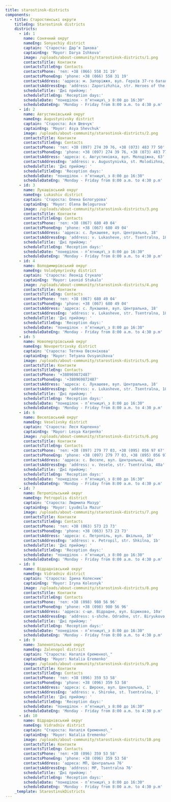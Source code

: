 ```yaml
---
title: starostinsk-districts
components:
  - title: Старостинські округи
    titleEng: Starostinsk districts
    districts:
      - id: 1
        name: Сонячний округ
        nameEng: Sonyachiy district
        captain: 'Староста: Дар’я Ішкова'
        captainEng: 'Mayor: Darya Ishkova'
        image: /uploads/about-community/starostinsk-districts/1.png
        contactsTitle: Контакти
        contactsTitleEng: Contacts
        contactsPhone: 'тел: +38 (066) 558 31 19'
        contactsPhoneEng: 'phone: +38 (066) 558 31 19'
        contactsAddress: 'адреса: м. Запоріжжя, вул. Героїв 37-го батальйону, 12'
        contactsAddressEng: 'address: Zaporizhzhia, str. Heroes of the 37th Battalion, 12'
        scheduleTitle: 'Дні прийому: '
        scheduleTitleEng: 'Reception days:'
        scheduleDate: "понеділок - п’ятниця\_з 8:00 до 16:30"
        scheduleDateEng: 'Monday - Friday from 8:00 a.m. to 4:30 p.m'
      - id: 2
        name: Августинівський округ
        nameEng: Augustynivsky district
        captain: 'Староста: Ася Шевчук'
        captainEng: 'Mayor: Asya Shevchuk'
        image: /uploads/about-community/starostinsk-districts/2.png
        contactsTitle: Контакти
        contactsTitleEng: Contacts
        contactsPhone: 'тел: +38 (097) 274 39 76, +38 (073) 483 77 50'
        contactsPhoneEng: 'phone: +38 (097) 274 39 76, +38 (073) 483 77 50'
        contactsAddress: 'адреса: с. Августинівка, вул. Молодіжна, 63'
        contactsAddressEng: 'address: v. Augustynivka, st. Molodizhna, 63'
        scheduleTitle: 'Дні прийому: '
        scheduleTitleEng: 'Reception days:'
        scheduleDate: "понеділок - п’ятниця\_з 8:00 до 16:30"
        scheduleDateEng: 'Monday - Friday from 8:00 a.m. to 4:30 p.m'
      - id: 3
        name: Лукашівський округ
        nameEng: Lukashiv district
        captain: 'Староста: Олена Бєлогурова'
        captainEng: 'Mayor: Olena Belogurova'
        image: /uploads/about-community/starostinsk-districts/3.png
        contactsTitle: Контакти
        contactsTitleEng: Contacts
        contactsPhone: 'тел: +38 (067) 680 49 04'
        contactsPhoneEng: 'phone: +38 (067) 680 49 04'
        contactsAddress: 'адреса: с. Лукашеве, вул. Центральна, 18'
        contactsAddressEng: 'address: v. Lukasheve, str. Tsentralna, 18'
        scheduleTitle: 'Дні прийому: '
        scheduleTitleEng: 'Reception days:'
        scheduleDate: "понеділок - п’ятниця\_з 8:00 до 16:30"
        scheduleDateEng: 'Monday - Friday from 8:00 a.m. to 4:30 p.m'
      - id: 4
        name: Володимирівський округ
        nameEng: Volodymyrivsky district
        captain: 'Староста: Леонід Стукало'
        captainEng: 'Mayor: Leonid Stukalo'
        image: /uploads/about-community/starostinsk-districts/4.png
        contactsTitle: Контакти
        contactsTitleEng: Contacts
        contactsPhone: 'тел: +38 (067) 680 49 04'
        contactsPhoneEng: 'phone: +38 (067) 680 49 04'
        contactsAddress: 'адреса: с. Лукашеве, вул. Центральна, 18'
        contactsAddressEng: 'address: v. Lukasheve, str. Tsentralna, 18'
        scheduleTitle: 'Дні прийому: '
        scheduleTitleEng: 'Reception days:'
        scheduleDate: "понеділок - п’ятниця\_з 8:00 до 16:30"
        scheduleDateEng: 'Monday - Friday from 8:00 a.m. to 4:30 p.m'
      - id: 5
        name: Новопертрівський округ
        nameEng: Novopertrivsky district
        captain: 'Староста: Тетяна Овсянікова'
        captainEng: 'Mayor: Tetyana Ovsyanikova'
        image: /uploads/about-community/starostinsk-districts/5.png
        contactsTitle: Контакти
        contactsTitleEng: Contacts
        contactsPhone: '+380969872487'
        contactsPhoneEng: '+380969872487'
        contactsAddress: 'адреса: с. Лукашеве, вул. Центральна, 18'
        contactsAddressEng: 'address: v. Lukasheve, str. Tsentralna, 18'
        scheduleTitle: 'Дні прийому: '
        scheduleTitleEng: 'Reception days:'
        scheduleDate: "понеділок - п’ятниця\_з 8:00 до 16:30"
        scheduleDateEng: 'Monday - Friday from 8:00 a.m. to 4:30 p.m'
      - id: 6
        name: Веселівський округ
        nameEng: Veselivsky district
        captain: 'Староста: Леся Карпенко'
        captainEng: 'Mayor: Lesya Karpenko'
        image: /uploads/about-community/starostinsk-districts/6.png
        contactsTitle: Контакти
        contactsTitleEng: Contacts
        contactsPhone: 'тел: +38 (097) 279 77 03, +38 (095) 056 97 67'
        contactsPhoneEng: 'phone: +38 (097) 279 77 03, +38 (095) 056 97 67'
        contactsAddress: 'адреса: с. Веселе, вул. Центральна, 48а'
        contactsAddressEng: 'address: v. Vesele, str. Tsentralna, 48a'
        scheduleTitle: 'Дні прийому: '
        scheduleTitleEng: 'Reception days:'
        scheduleDate: "понеділок - п’ятниця\_з 8:00 до 16:30"
        scheduleDateEng: 'Monday - Friday from 8:00 a.m. to 4:30 p.m'
      - id: 7
        name: Петропільський округ
        nameEng: Petropolis district
        captain: 'Староста: Людмила Мазур'
        captainEng: 'Mayor: Lyudmila Mazur'
        image: /uploads/about-community/starostinsk-districts/7.png
        contactsTitle: Контакти
        contactsTitleEng: Contacts
        contactsPhone: 'тел: +38 (063) 573 23 73'
        contactsPhoneEng: 'phone: +38 (063) 573 23 73'
        contactsAddress: 'адреса: с. Петропіль, вул. Шкільна, 1б'
        contactsAddressEng: 'address: v. Petropil, str. Shkilna, 1b'
        scheduleTitle: 'Дні прийому: '
        scheduleTitleEng: 'Reception days:'
        scheduleDate: "понеділок - п’ятниця\_з 8:00 до 16:30"
        scheduleDateEng: 'Monday - Friday from 8:00 a.m. to 4:30 p.m'
      - id: 8
        name: Відраднівський округ
        nameEng: Vidradniv district
        captain: 'Староста: Ірина Колесник'
        captainEng: 'Mayor: Iryna Kolesnyk'
        image: /uploads/about-community/starostinsk-districts/8.png
        contactsTitle: Контакти
        contactsTitleEng: Contacts
        contactsPhone: 'тел: +38 (098) 980 56 96'
        contactsPhoneEng: 'phone: +38 (098) 980 56 96'
        contactsAddress: 'адреса: с-ще. Відрадне, вул. Бірюково, 10а'
        contactsAddressEng: 'address: s-shche. Odradne, str. Biryukovo, 10a'
        scheduleTitle: 'Дні прийому: '
        scheduleTitleEng: 'Reception days:'
        scheduleDate: "понеділок - п’ятниця\_з 8:00 до 16:30"
        scheduleDateEng: 'Monday - Friday from 8:00 a.m. to 4:30 p.m'
      - id: 9
        name: Заленопільський округ
        nameEng: Zalenopol district
        captain: "Староста: Наталія Єременко\_"
        captainEng: 'Mayor: Natalia Eremenko'
        image: /uploads/about-community/starostinsk-districts/9.png
        contactsTitle: Контакти
        contactsTitleEng: Contacts
        contactsPhone: 'тел: +38 (096) 359 53 58'
        contactsPhoneEng: 'phone: +38 (096) 359 53 58'
        contactsAddress: 'адреса: с. Широке, вул. Центральна, 1'
        contactsAddressEng: 'address: v. Shiroke, st. Tsentralna, 1'
        scheduleTitle: 'Дні прийому: '
        scheduleTitleEng: 'Reception days:'
        scheduleDate: "понеділок - п’ятниця\_з 8:00 до 16:30"
        scheduleDateEng: 'Monday - Friday from 8:00 a.m. to 4:30 p.m'
      - id: 10
        name: Відраднівський округ
        nameEng: Vidradniv district
        captain: "Староста: Наталія Єременко\_"
        captainEng: 'Mayor: Natalia Eremenko'
        image: /uploads/about-community/starostinsk-districts/10.png
        contactsTitle: Контакти
        contactsTitleEng: Contacts
        contactsPhone: 'тел: +38 (096) 359 53 58'
        contactsPhoneEng: 'phone: +38 (096) 359 53 58'
        contactsAddress: 'адреса: МП, Центральна 76'
        contactsAddressEng: 'address: MP, Tsentralna 76'
        scheduleTitle: 'Дні прийому: '
        scheduleTitleEng: 'Reception days:'
        scheduleDate: "понеділок - п’ятниця\_з 8:00 до 16:30"
        scheduleDateEng: 'Monday - Friday from 8:00 a.m. to 4:30 p.m'
    _template: StarostinskDistricts
---
```


